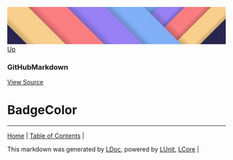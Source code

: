 ![](../Content/LDoc-banner-small.png "")
[Up](GitHubMarkdown.md)
### GitHubMarkdown
[View Source](GitHubMarkdown.md)
# BadgeColor
---

[Home](../../README.md) | [Table of Contents](../../TableOfContents.md) | 


This markdown was generated by [LDoc](https://github.com/CodeSingularity/LDoc), powered by [LUnit](https://github.com/CodeSingularity/LUnit), [LCore](https://github.com/CodeSingularity/LCore) | 

